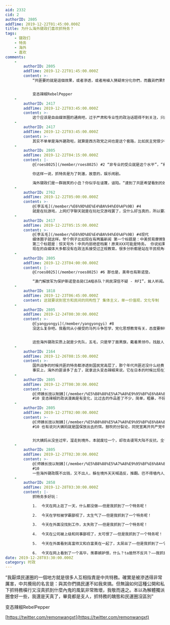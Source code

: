 ```yaml
---
aid: 2332
cid: 2
authorID: 2805
addTime: 2019-12-22T01:45:00.000Z
title: 为什么海外键政们喜欢抓特务？
tags:
    - 键政们
    - 特务
    - 海外
    - 喜欢
comments:
    -
        authorID: 2805
        addTime: 2019-12-22T01:45:00.000Z
        content: >-
            “共匪要的就是這個效果，或者滲透，或者用植入猜疑來分化你們，而蠢貨們果然就上當了，正事沒干多少，倒是花不少精力盯著看誰像匪諜，自斷手足，達到了共匪希望看到的效果，真是豬隊友，祝你們早日成功吧。”


            变态辣椒RebelPepper
    -
        authorID: 2417
        addTime: 2019-12-22T03:45:00.000Z
        content: >-
            这个应该是自由媒体圈的通病吧，过于严肃和专业性的政治话题得不到关注，只能利用这种八卦去吸引眼球，毕竟媒体是靠流量生存的。说白了，非专业的受众就是这个水平，你给他们分析地缘政治，估计很多人连第一段都看不下去就放弃了。
    -
        authorID: 2417
        addTime: 2019-12-22T03:45:00.000Z
        content: >-
            其实不单单是海外建政啦，就算是西方政党之间也是这个套路，比如民主党很少在经济和政治层面攻击特朗普，媒体大多是围绕着他的私生活，公开场合骂街，歧视女性等等鸡毛蒜皮的事情进行抨击。老百姓就对这些东西感兴趣，这能有什么办法？特务什么的听上去就很刺激，好莱坞大片，碟中谍。我都忍不住想进去看一眼。
    -
        authorID: 2805
        addTime: 2019-12-22T04:15:00.000Z
        content: |-
            @[roes8025](/member/roes8025) #2 “非专业的受众就是这个水平”，“利用这种八卦去吸引眼球”。

            你这样一说，抓特务是为了刺激，故意的，娱乐闹剧。

            海外键政们是一群搞笑的小丑？你似乎在诬蔑，诬陷。“達到了共匪希望看到的效果”。你有五毛钱的嫌疑。
    -
        authorID: 2762
        addTime: 2019-12-22T05:00:00.000Z
        content: >-
            @[李五毛](/member/%E6%9D%8E%E4%BA%94%E6%AF%9B) #4
            就是在玩游戏，上网打字聊天就是在玩社交游戏罢了，没什么好当真的，所以要离开电脑回归现实，不要沉迷，现实跟网络上完全不是一个样子
    -
        authorID: 2417
        addTime: 2019-12-22T05:15:00.000Z
        content: >-
            @[李五毛](/member/%E6%9D%8E%E4%BA%94%E6%AF%9B) #4现代
            媒体圈子就这样。举个例子比如现在有两篇新闻 第一个标题是：中美贸易摩擦第一集阶段对经济数据的影响分析
            第二个标题是：惊天号外！中共内部绝密档案！原来XXX可能是特务。 你说如果一个普通的政治素人会优先点击哪个呢？
            现在的自媒体大多都没有在政法系接受过正规教育。很多分析都是站在平民视角看问题。我们就拿特务这件事来说？国家有谍报组织到底有什么奇怪的？像中国这种体量，没有间谍才奇怪吧？还不是受各种影视作品的影响，把间谍这件事情神给神秘化了。
    -
        authorID: 2805
        addTime: 2019-12-23T04:00:00.000Z
        content: |-
            @[roes8025](/member/roes8025) #6 那也是，美帝也有斯诺登。

            “澳门解放军为保护斯诺登击毙CIA暗杀队？网民深信不疑 - RFI”，耸人听闻。：)
    -
        authorID: 1818
        addTime: 2019-12-23T06:45:00.000Z
        content: 这就要说到官方和民间的同构性了 集体主义，单一价值观，文化专制
    -
        authorID: 2805
        addTime: 2019-12-24T00:30:00.000Z
        content: >-
            @[yangyongyi](/member/yangyongyi) #8
            没这么复杂吧。我看同从小接受的马列斗争哲学，党化思想教育有关，态度要鲜明，立场要坚定，骨头要最硬…。“时刻准备着，去消灭敌人”。如土包一个讲话，五十几个斗争…


            这些海外键政实质上就是少先队，五毛，只是举了面黑旗，戴着黑领巾。找敌人，抓特务，搞斗争，乐呵呵，傻兮兮。：)
    -
        authorID: 2164
        addTime: 2019-12-26T08:15:00.000Z
        content: >-
            国共战争的时候共匪的特务都渗透到国民党高层了，那个年代共匪还没什么经费，都有这么强大的能力，以现在它们的实力来说，控制个民运圈有什么问题？
            事实上，海外的匪谍多了去了，就拿这头变态辣椒来说，它在日本的时候比现在正常得多。这货一去美国接触了共匪海外匪谍以后整个人都变了，它还参与建立了个舔共的日本媒体。
    -
        authorID: 2805
        addTime: 2019-12-27T00:30:00.000Z
        content: >-
            @[师姨长技以制姨](/member/%E5%B8%88%E5%A7%A8%E9%95%BF%E6%8A%80%E4%BB%A5%E5%88%B6%E5%A7%A8)
            #10 变态辣椒的政讽漫画是有变化，比过去的作品差了不少，简单，粗暴，不好玩了，一股“文革”味。
    -
        authorID: 2805
        addTime: 2019-12-27T02:00:00.000Z
        content: >-
            @[师姨长技以制姨](/member/%E5%B8%88%E5%A7%A8%E9%95%BF%E6%8A%80%E4%BB%A5%E5%88%B6%E5%A7%A8)
            #10 也有说刘大姨妈就是国保放出去的饵，鼓吹的分裂论，同党宣离开共产党中国会成“地狱”，目的是一致的。


            刘大姨妈从没坐过牢，溜走到境外，本就废垃一个，却攻击谩骂大陆不反抗，全该核平，也是卑鄙下着肮脏。
    -
        authorID: 2805
        addTime: 2019-12-27T02:30:00.000Z
        content: >-
            @[师姨长技以制姨](/member/%E5%B8%88%E5%A7%A8%E9%95%BF%E6%8A%80%E4%BB%A5%E5%88%B6%E5%A7%A8)
            #10
            一些海外键政既不出钱，又不出人，躲在境外天天喊造反，推翻。巴不得墙内人人杨佳，“人头”送不停，他们就高兴，兴高采烈了。天下大乱，他们就可能回来摘桃子，耀武扬威，搞清洗了。坏透了。
    -
        authorID: 2858
        addTime: 2019-12-28T03:30:00.000Z
        content: |-
            抓特务多好玩：

            1.  今天在网上逛了一天，什么都没做——但是我抓到了一个特务呢！
                
            2.  今天在学校被学霸鄙视了，太生气了——但是我抓到了一个特务呢！
                
            3.  今天在外面没找到工作，太失败了——但是我抓到了一个特务呢！
                
            4.  今天在公司被上级和同事鄙视了，太可恨了——但是我抓到了一个特务呢！
                
            5.  今天在外面看到高富帅又和白富美在一起了，太屌丝了——但是我抓到了一个特务呢！
                
            6.  今天在网上看到了一个高华，羡慕嫉妒恨，什么？ta居然不反共？——我抓到了一个特务！！！
date: 2019-12-28T03:30:00.000Z
category: 时政
---
```


“我厭煩民運圈的一個地方就是很多人互相指責是中共特務。確實是被滲透得非常厲害，中共攪局的名言是：與其你們搞民運不如我來搞。但無論如何這種公開和私下抓特務橫行又沒真抓到什麼內鬼的風氣非常敗壞，我敬而遠之。本以為解體獨派圈會好一些，我還是天真了，畢竟都是支人，抓特務的醜態和民運圈沒區別”

变态辣椒RebelPepper

[https://twitter.com/remonwangxt](https://twitter.com/remonwangxt)
